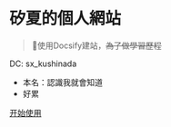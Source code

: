 <!-- _coverpage.md -->

# 矽夏的個人網站

> 💪使用Docsify建站，~~為了做學習歷程~~

 DC: sx_kushinada
- 本名：認識我就會知道
- 好累


[开始使用](/README.md)
